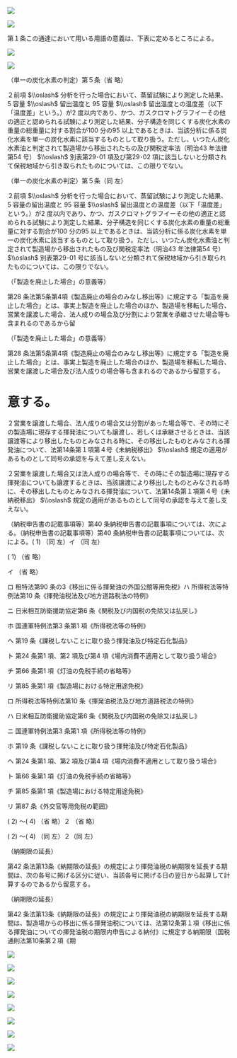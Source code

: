 ![](https://www.nta.go.jp/tmp/c7a58c15-0f97-4f5c-8987-f355be0fc18e/images/5941c8f48f3d426d9578d7ce09493d4a8da8598d0a15e83131780ebe8cbefc4f.jpg)

![](https://www.nta.go.jp/tmp/c7a58c15-0f97-4f5c-8987-f355be0fc18e/images/33ae8973cce845cf5d27c7fea898e0e9e5d56535cef60f7b6e7dec0577fb685c.jpg)

第１条この通達において用いる用語の意義は、下表に定めるところによる。

![](https://www.nta.go.jp/tmp/c7a58c15-0f97-4f5c-8987-f355be0fc18e/images/78d1cfcb11708330b2498b16e997a38125760fa7a1410be51fd3536d99333fc4.jpg)

![](https://www.nta.go.jp/tmp/c7a58c15-0f97-4f5c-8987-f355be0fc18e/images/baf1fc4e9ead9c6ae88766130b0787f67fa5a13042be2024a1c946b546e6e2cf.jpg)

（単一の炭化水素の判定）第５条（省 略）

２前項 $\\oslash$ 分析を行った場合において、蒸留試験により測定した結果、 $5%,\\mathcal{O}$ 容量 $\\oslash$ 留出温度と $95%,\\oslash$ 容量 $\\oslash$ 留出温度との温度差（以下「温度差」という。）が2 度以内であり、かつ、ガスクロマトグラフイーその他の適正と認められる試験により測定した結果、分子構造を同じくする炭化水素の重量の総重量に対する割合が100 分の95 以上であるときは、当該分析に係る炭化水素を単一の炭化水素に該当するものとして取り扱う。ただし、いつたん炭化水素油と判定されて製造場から移出されたもの及び関税定率法（明治43 年法律第54 号） $\\oslash$ 別表第29･01 項及び第29･02 項に該当しないと分類されて保税地域から引き取られたものについては、この限りでない。

（単一の炭化水素の判定）第５条（同 左）

２前項 $\\oslash$ 分析を行った場合において、蒸留試験により測定した結果、 $5%,\\mathcal{O}$ 容量の留出温度と $95%,\\oslash$ 容量 $\\oslash$ 留出温度との温度差（以下「温度差」という。）が2 度以内であり、かつ、ガスクロマトグラフイーその他の適正と認められる試験により測定した結果、分子構造を同じくする炭化水素の重量の総重量に対する割合が100 分の95 以上であるときは、当該分析に係る炭化水素を単一の炭化水素に該当するものとして取り扱う。ただし、いつたん炭化水素油と判定されて製造場から移出されたもの及び関税定率法（明治43 年法律第54 号） $\\oslash$ 別表第29･01 号に該当しないと分類されて保税地域から引き取られたものについては、この限りでない。

（「製造を廃止した場合」の意義等）

第28 条法第5条第4項《製造廃止の場合のみなし移出等》に規定する「製造を廃止した場合」とは、事実上製造を廃止した場合のほか、製造場を移転した場合、営業を譲渡した場合、法人成りの場合及び分割により営業を承継させた場合等も含まれるのであるから留

（「製造を廃止した場合」の意義等）

第28 条法第5条第4項《製造廃止の場合のみなし移出等》に規定する「製造を廃止した場合」とは、事実上製造を廃止した場合のほか、製造場を移転した場合、営業を譲渡した場合及び法人成りの場合等も含まれるのであるから留意する。

# 意する。

２営業を譲渡した場合、法人成りの場合又は分割があった場合等で、その時にその製造場に現存する揮発油についても譲渡し、若しくは承継させるときは、当該譲渡等により移出したものとみなされる時に、その移出したものとみなされる揮発油について、法第14条第１項第４号《未納税移出》 $\\oslash$ 規定の適用があるものとして同号の承認を与えて差し支えない。

２営業を譲渡した場合又は法人成りの場合等で、その時にその製造場に現存する揮発油についても譲渡するときは、当該譲渡により移出したものとみなされる時に、その移出したものとみなされる揮発油について、法第14条第１項第４号《未納税移出》 $\\oslash$ 規定の適用があるものとして同号の承認を与えて差し支えない。

（納税申告書の記載事項等）第40 条納税申告書の記載事項については、次による。（納税申告書の記載事項等）第40 条納税申告書の記載事項については、次による。( 1) （同 左）イ （同 左）

( 1) （省 略）

イ （省 略）

ロ 租特法第90 条の3《移出に係る揮発油の外国公館等用免税》ハ 所得税法等特例法第10 条《揮発油税法及び地方道路税法の特例》

ニ 日米相互防衛援助協定第6 条《関税及び内国税の免除又は払戻し》

ホ 国連軍特例法第3 条第1 項《所得税法等の特例》

ヘ 第19 条《課税しないことに取り扱う揮発油及び特定石化製品》

ト 第24 条第1 項、第2 項及び第4 項《場内消費不適用として取り扱う場合》

チ 第66 条第1 項《灯油の免税手続の省略等》

リ 第85 条第1 項《製造場における特定用途免税》

ロ 所得税法等特例法第10 条《揮発油税法及び地方道路税法の特例》

ハ 日米相互防衛援助協定第6 条《関税及び内国税の免除又は払戻し》

ニ 国連軍特例法第3 条第1 項《所得税法等の特例》

ホ 第19 条《課税しないことに取り扱う揮発油及び特定石化製品》

ヘ 第24 条第1 項、第2 項及び第4 項《場内消費不適用として取り扱う場合》

ト 第66 条第1 項《灯油の免税手続の省略等》

チ 第85 条第1 項《製造場における特定用途免税》

リ 第87 条《外交官等用免税の範囲》

( 2) ～( 4) （省 略）２ （省 略）

( 2) ～( 4) （同 左）２（同 左）

（納期限の延長）

第42 条法第13条《納期限の延長》の規定により揮発油税の納期限を延長する期間は、次の各号に掲げる区分に従い、当該各号に掲げる日の翌日から起算して計算するのであるから留意する。

（納期限の延長）

第42 条法第13条《納期限の延長》の規定により揮発油税の納期限を延長する期間は、製造場からの移出に係る揮発油税については、法第12条第１項《移出に係る揮発油についての揮発油税の期限内申告による納付》に規定する納期限（国税通則法第10条第２項《期

![](https://www.nta.go.jp/tmp/c7a58c15-0f97-4f5c-8987-f355be0fc18e/images/23647b776c76f6ce8973a87dfe027c379b4dd3f79f17c16234fdfa74b41a6c31.jpg)

![](https://www.nta.go.jp/tmp/c7a58c15-0f97-4f5c-8987-f355be0fc18e/images/5af5d7957ebbd765213c7d787f76683ef956fce8c68d610eb1c71fbb1e6029b8.jpg)

![](https://www.nta.go.jp/tmp/c7a58c15-0f97-4f5c-8987-f355be0fc18e/images/f004b2cda94502247d9e0a7853a21552104e372368fcebddf797c3602f8238b0.jpg)

![](https://www.nta.go.jp/tmp/c7a58c15-0f97-4f5c-8987-f355be0fc18e/images/5932168ad5370dc58c9833dc43517501a9c29d1f17d3e8aee9158bac5b01ce5d.jpg)

![](https://www.nta.go.jp/tmp/c7a58c15-0f97-4f5c-8987-f355be0fc18e/images/3862af55a2312bcbc41214cd3108a29de88780826ac792f160d08c0dbd022d88.jpg)

![](https://www.nta.go.jp/tmp/c7a58c15-0f97-4f5c-8987-f355be0fc18e/images/e94addaa0762dbf30aa147b3d21f41a29bcf3dc9475eed9702802f6df6a4d5a2.jpg)

![](https://www.nta.go.jp/tmp/c7a58c15-0f97-4f5c-8987-f355be0fc18e/images/454a1e32ca99aa5a6f9c12820b0bc20cb949173af07c8305ea1aa60441a93e8c.jpg)

![](https://www.nta.go.jp/tmp/c7a58c15-0f97-4f5c-8987-f355be0fc18e/images/3321f4683c84172f0425a6a6be51b7b89c2edb57788eda276f00dcd5d670b1fa.jpg)